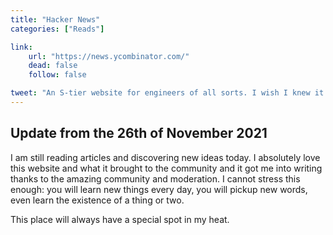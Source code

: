 ```yaml
---
title: "Hacker News"
categories: ["Reads"]

link:
    url: "https://news.ycombinator.com/"
    dead: false
    follow: false

tweet: "An S-tier website for engineers of all sorts. I wish I knew it before."
---
```


## Update from the 26th of November 2021

I am still reading articles and discovering new ideas today. I absolutely love this website and what it brought to the
community and it got me into writing thanks to the amazing community and moderation. I cannot stress this enough: you
will learn new things every day, you will pickup new words, even learn the existence of a thing or two.

This place will always have a special spot in my heat.
